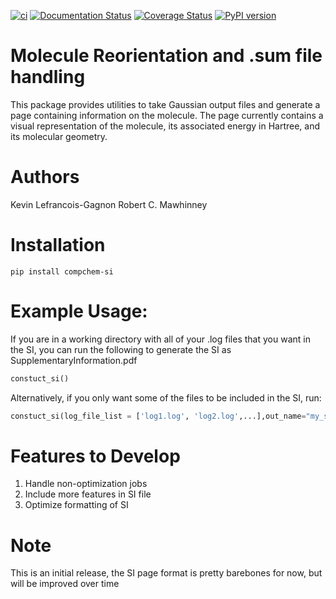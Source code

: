 
[![ci](https://github.com/kmlefran/compchem-si/actions/workflows/ci.yml/badge.svg)](https://github.com/kmlefran/compchem-si/actions/workflows/ci.yml)
[![Documentation Status](https://readthedocs.org/projects/compchem-si/badge/?version=latest)](https://compchem-si.readthedocs.io/en/latest/?badge=latest)
[![Coverage Status](https://coveralls.io/repos/github/kmlefran/compchem-si/badge.svg?branch=main)](https://coveralls.io/github/kmlefran/compchem-si?branch=main)
[![PyPI version](https://badge.fury.io/py/compchem-si.svg)](https://badge.fury.io/py/compchem-si)
# Molecule Reorientation and .sum file handling

This package provides utilities to take Gaussian output files and generate a page containing information on the molecule. The page currently contains a visual representation of the molecule, its associated energy in Hartree, and its molecular geometry.

# Authors
Kevin Lefrancois-Gagnon
Robert C. Mawhinney

# Installation
```
pip install compchem-si
```

# Example Usage:
If you are in a working directory with all of your .log files that you want in the SI, you can run the following to generate the SI as SupplementaryInformation.pdf
```python
constuct_si()
```

Alternatively, if you only want some of the files to be included in the SI, run:
```python
constuct_si(log_file_list = ['log1.log', 'log2.log',...],out_name="my_si_name.pdf")
```

# Features to Develop
1. Handle non-optimization jobs
2. Include more features in SI file
3. Optimize formatting of SI

# Note
This is an initial release, the SI page format is pretty barebones for now, but will be improved over time
